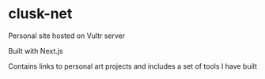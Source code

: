# clusk-net
Personal site hosted on Vultr server 

Built with Next.js

Contains links to personal art projects and includes a set of tools I have built
